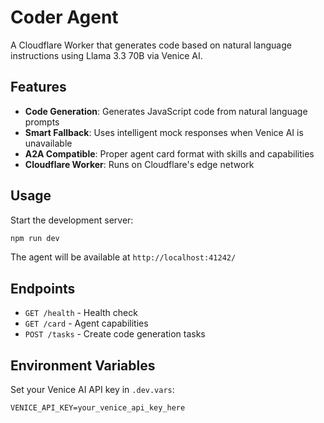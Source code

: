 # Coder Agent

A Cloudflare Worker that generates code based on natural language instructions using Llama 3.3 70B via Venice AI.

## Features
- **Code Generation**: Generates JavaScript code from natural language prompts
- **Smart Fallback**: Uses intelligent mock responses when Venice AI is unavailable
- **A2A Compatible**: Proper agent card format with skills and capabilities
- **Cloudflare Worker**: Runs on Cloudflare's edge network

## Usage

Start the development server:
```bash
npm run dev
```

The agent will be available at `http://localhost:41242/`

## Endpoints
- `GET /health` - Health check
- `GET /card` - Agent capabilities
- `POST /tasks` - Create code generation tasks

## Environment Variables
Set your Venice AI API key in `.dev.vars`:
```
VENICE_API_KEY=your_venice_api_key_here
```
